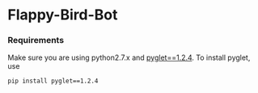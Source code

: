 Flappy-Bird-Bot
================
### Requirements
Make sure you are using python2.7.x and [pyglet==1.2.4](http://www.pyglet.org).
To install pyglet, use
```
pip install pyglet==1.2.4
```
